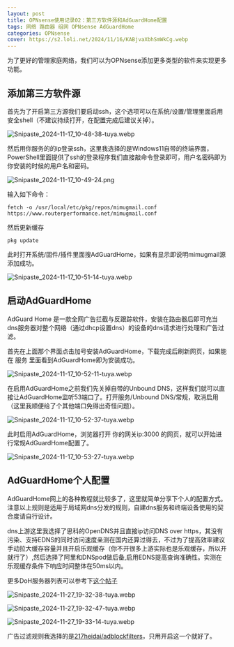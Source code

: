 ```yaml
---
layout: post
title: OPNsense使用记录02：第三方软件源和AdGuardHome配置
tags: 网络 路由器 组网 OPNsense AdGuardHome
categories: OPNsense
cover: https://s2.loli.net/2024/11/16/KABjvaXbhSmWkCg.webp
---
```


为了更好的管理家庭网络，我们可以为OPNsense添加更多类型的软件来实现更多功能。

## 添加第三方软件源

首先为了开启第三方源我们要启动ssh，这个选项可以在系统/设置/管理里面启用安全shell（不建议持续打开，在配置完成后建议关掉）。

![Snipaste_2024-11-17_10-48-38-tuya.webp](https://s2.loli.net/2024/11/27/hWZbjSnd9VqDi2e.webp)

然后用你服务的的ip登录ssh，这里我选择的是Windows11自带的终端界面，PowerShell里面提供了ssh的登录程序我们直接敲命令登录即可，用户名密码即为你安装的时候的用户名和密码。

![Snipaste_2024-11-17_10-49-24.png](https://s2.loli.net/2024/11/27/jyi4ANwYbtmak89.png)

输入如下命令：

```
fetch -o /usr/local/etc/pkg/repos/mimugmail.conf https://www.routerperformance.net/mimugmail.conf
```

然后更新缓存

```
pkg update
```

此时打开系统/固件/插件里面搜AdGuardHome，如果有显示即说明mimugmail源添加成功。

![Snipaste_2024-11-17_10-51-14-tuya.webp](https://s2.loli.net/2024/11/27/edQMZA742jIG5aO.webp)

## 启动AdGuardHome

AdGuard Home 是一款全网广告拦截与反跟踪软件，安装在路由器后即可充当dns服务器对整个网络（通过dhcp设置dns）的设备的dns请求进行处理和广告过滤。

首先在上面那个界面点击加号安装AdGuardHome，下载完成后刷新网页，如果能在 服务 里面看到AdGuardHome即为安装成功。

![Snipaste_2024-11-17_10-52-11-tuya.webp](https://s2.loli.net/2024/11/27/IZ6CuXd3DA4exqw.webp)

在启用AdGuardHome之前我们先关掉自带的Unbound DNS，这样我们就可以直接让AdGuardHome监听53端口了。打开服务/Unbound DNS/常规，取消启用（这里我顺便给了个其他端口免得出奇怪问题）。

![Snipaste_2024-11-17_10-52-37-tuya.webp](https://s2.loli.net/2024/11/27/bRgD9NohiSjlQqd.webp)

此时启用AdGuardHome，浏览器打开 你的网关ip:3000 的网页，就可以开始进行常规AdGuardHome配置了。

![Snipaste_2024-11-17_10-53-27-tuya.webp](https://s2.loli.net/2024/11/27/DQxP7YT1mIqLbB8.webp)

## AdGuardHome个人配置

AdGuardHome网上的各种教程就比较多了，这里就简单分享下个人的配置方式。注意以上规则是适用于局域网dns分发的规则，自建dns服务和终端设备使用的契合度请自行设计。

dns上游这里我选择了思科的OpenDNS并且直接ip访问DNS over https，其没有污染、支持EDNS的同时访问速度亲测在国内还算过得去，不过为了提高效率建议手动拉大缓存容量并且开启乐观缓存（你不开很多上游实际也是乐观缓存，所以开就行了）,然后选择了阿里和DNSpod做后备,启用EDNS提高查询准确性。实测在乐观缓存条件下响应时间整体在50ms以内。

更多DoH服务器列表可以参考下[这个帖子](go?url=https://coding.gs/2024/06/09/available-doh/)

![Snipaste_2024-11-27_19-32-38-tuya.webp](https://s2.loli.net/2024/11/27/KPkUo63J5tIeVrW.webp)

![Snipaste_2024-11-27_19-32-47-tuya.webp](https://s2.loli.net/2024/11/27/SyDAMENPR5drB6v.webp)

![Snipaste_2024-11-27_19-33-14-tuya.webp](https://s2.loli.net/2024/11/27/PHrFYsCRfvnibOj.webp)

广告过滤规则我选择的是[217heidai/adblockfilters](go?url=https://github.com/217heidai/adblockfilters)，只用开启这一个就好了。

